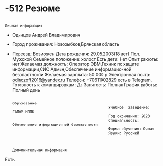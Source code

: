 # -512 Резюме
                                                                               Личная информация
- Одинцов Андрей Владимирович
- Город проживания: Новозыбков,Брянская область
- Переезд: Возможен
Дата рождения: 29.05.2003(18 лет)
Пол. Мужской 
Семейное положение: холост
Есть дети: Нет
Опыт раюоты: нет
Желаемая должность: Оператор ЭВМ,Техник по хащите информации,СИС Админ,Обеспечение информационной безопастности
Желаемая зарплата: 50 000 р
Электронная почта: odinczoff2016@yandex.ru
Телефон: +70611002829 есть в Telegram.
Готовность к командировкам: Да 
Занятость: Полная
График работы: Полный день

                                                                                 Образование
                                                  Учебное  заведение: ГАПОУ НППК
                                                  Год окончания: 2023
                                                  Специальность: Обеспечение информационной безопасности
                                                  Форма обучения: Очная
                                                  Языки: Руссикй
                                                  
                                                  
                                                                          Дополнительная информация
Есть                                                                          
 

